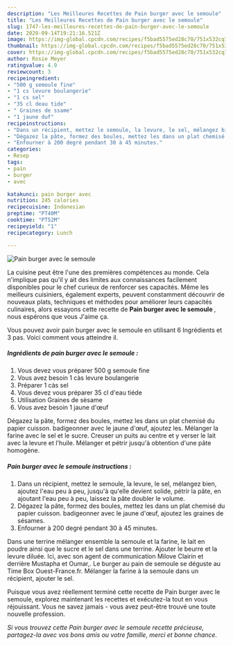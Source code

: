 ```yaml
---
description: "Les Meilleures Recettes de Pain burger avec le semoule"
title: "Les Meilleures Recettes de Pain burger avec le semoule"
slug: 1747-les-meilleures-recettes-de-pain-burger-avec-le-semoule
date: 2020-09-14T19:21:16.521Z
image: https://img-global.cpcdn.com/recipes/f5bad5575ed28c70/751x532cq70/pain-burger-avec-le-semoule-photo-principale-de-la-recette.jpg
thumbnail: https://img-global.cpcdn.com/recipes/f5bad5575ed28c70/751x532cq70/pain-burger-avec-le-semoule-photo-principale-de-la-recette.jpg
cover: https://img-global.cpcdn.com/recipes/f5bad5575ed28c70/751x532cq70/pain-burger-avec-le-semoule-photo-principale-de-la-recette.jpg
author: Rosie Meyer
ratingvalue: 4.9
reviewcount: 3
recipeingredient:
- "500 g semoule fine"
- "1 cs levure boulangerie"
- "1 cs sel"
- "35 cl deau tide"
- " Graines de ssame"
- "1 jaune duf"
recipeinstructions:
- "Dans un récipient, mettez le semoule, la levure, le sel, mélangez bien, ajoutez l&#39;eau peu à peu, jusqu&#39;à qu&#39;elle devient solide, pétrir la pâte, en ajoutant l&#39;eau peu à peu, laissez la pâte doubler le volume."
- "Dégazez la pâte, formez des boules, mettez les dans un plat chemisé du papier cuisson. badigeonner avec le jaune d&#39;œuf, ajoutez les graines de sésames."
- "Enfourner à 200 degré pendant 30 à 45 minutes."
categories:
- Resep
tags:
- pain
- burger
- avec

katakunci: pain burger avec 
nutrition: 245 calories
recipecuisine: Indonesian
preptime: "PT40M"
cooktime: "PT52M"
recipeyield: "1"
recipecategory: Lunch

---
```



![Pain burger avec le semoule](https://img-global.cpcdn.com/recipes/f5bad5575ed28c70/751x532cq70/pain-burger-avec-le-semoule-photo-principale-de-la-recette.jpg)

La cuisine peut être l'une des premières compétences au monde. Cela n'implique pas qu'il y ait des limites aux connaissances facilement disponibles pour le chef curieux de renforcer ses capacités. Même les meilleurs cuisiniers, également experts, peuvent constamment découvrir de nouveaux plats, techniques et méthodes pour améliorer leurs capacités culinaires, alors essayons cette recette de <strong> Pain burger avec le semoule </strong>, nous espérons que vous J'aime ça.

<!--inarticleads1-->

Vous pouvez avoir pain burger avec le semoule en utilisant 6 Ingrédients et 3 pas. Voici comment vous atteindre il.

##### Ingrédients de pain burger avec le semoule :

1. Vous devez vous préparer 500 g semoule fine
1. Vous avez besoin 1 càs levure boulangerie
1. Préparer 1 càs sel
1. Vous devez vous préparer 35 cl d&#39;eau tiéde
1. Utilisation  Graines de sèsame
1. Vous avez besoin 1 jaune d&#39;œuf


Dégazez la pâte, formez des boules, mettez les dans un plat chemisé du papier cuisson. badigeonner avec le jaune d&#39;œuf, ajoutez les. Mélanger la farine avec le sel et le sucre. Creuser un puits au centre et y verser le lait avec la levure et l&#39;huile. Mélanger et pétrir jusqu&#39;à obtention d&#39;une pâte homogène. 

<!--inarticleads2-->

##### Pain burger avec le semoule instructions :

1. Dans un récipient, mettez le semoule, la levure, le sel, mélangez bien, ajoutez l&#39;eau peu à peu, jusqu&#39;à qu&#39;elle devient solide, pétrir la pâte, en ajoutant l&#39;eau peu à peu, laissez la pâte doubler le volume.
1. Dégazez la pâte, formez des boules, mettez les dans un plat chemisé du papier cuisson. badigeonner avec le jaune d&#39;œuf, ajoutez les graines de sésames.
1. Enfourner à 200 degré pendant 30 à 45 minutes.


Dans une terrine mélanger ensemble la semoule et la farine, le lait en poudre ainsi que le sucre et le sel dans une terrine. Ajouter le beurre et la levure diluée. Ici, avec son agent de communication Milove Clairin et derrière Mustapha et Oumar,. Le burger au pain de semoule se déguste au Time Box Ouest-France.fr. Mélanger la farine à la semoule dans un récipient, ajouter le sel. 

<!--inarticleads1-->

<p>
Puisque vous avez réellement terminé cette recette de Pain burger avec le semoule, explorez maintenant les recettes et exécutez-la tout en vous réjouissant. Vous ne savez jamais - vous avez peut-être trouvé une toute nouvelle profession.
</p>

<p>
<i>Si vous trouvez cette Pain burger avec le semoule recette précieuse, partagez-la avec vos bons amis ou votre famille, merci et bonne chance.</i>
</p>
